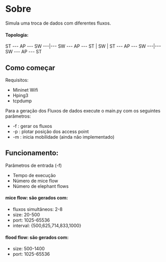 # Sobre
Simula uma troca de dados com diferentes fluxos. 


#### Topologia:
<p>
ST --- AP --- SW ---|--- SW --- AP --- ST
                    |
                   SW
                    |
ST --- AP --- SW ---|--- SW --- AP --- ST
</p>


## Como começar

Requisitos:
  - Mininet Wifi
  - Hping3
  - tcpdump

Para a geração dos Fluxos de dados execute o main.py com os seguintes parâmetros:
  - -f : gerar os fluxos
  - -p : plotar posição dos access point
  - -m : inicia mobilidade (ainda não implementado)

## Funcionamento:
Parâmetros de entrada (-f)
- Tempo de execução
- Número de mice flow
- Número de elephant flows

#### mice flow: são gerados com:
- fluxos simultâneos: 2-8
- size: 20-500
- port: 1025-65536
- interval: {500,625,714,833,1000}

#### flood flow: são gerados com:
- size: 500-1400
- port: 1025-65536
